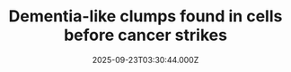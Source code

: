 ---
title: "Dementia-like clumps found in cells before cancer strikes"
date: 2025-09-23T03:30:44.000Z
category: Health
externalLink: "https://www.sciencedaily.com/releases/2025/09/250922074954.htm"
image: ""
excerpt: "Researchers found that pancreatic pre-cancer cells mimic dementia by forming clumps of proteins due to faulty recycling processes. These insights could shed light on why pancreatic cancer develops so aggressively and why it is difficult to treat. By studying overlaps with neurological diseases, scientists hope to identify new strategies for prevention and treatment.…"
---